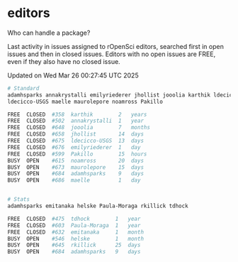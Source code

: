 # editors

Who can handle a package?

Last activity in issues assigned to rOpenSci editors, searched first in open
issues and then in closed issues. Editors with no open issues are FREE, even if
they also have no closed issue.


Updated on Wed Mar 26 00:27:45 UTC 2025

```bash
# Standard
adamhsparks annakrystalli emilyriederer jhollist jooolia karthik ldecicco
ldecicco-USGS maelle maurolepore noamross Pakillo

FREE  CLOSED  #358  karthik        2   years
FREE  CLOSED  #502  annakrystalli  1   year
FREE  CLOSED  #648  jooolia        7   months
FREE  CLOSED  #658  jhollist       14  days
FREE  CLOSED  #675  ldecicco-USGS  13  days
FREE  CLOSED  #676  emilyriederer  1   day
FREE  CLOSED  #599  Pakillo        15  hours
BUSY  OPEN    #615  noamross       20  days
BUSY  OPEN    #673  maurolepore    15  days
BUSY  OPEN    #684  adamhsparks    9   days
BUSY  OPEN    #686  maelle         1   day


# Stats
adamhsparks emitanaka helske Paula-Moraga rkillick tdhock

FREE  CLOSED  #475  tdhock        1   year
FREE  CLOSED  #603  Paula-Moraga  1   year
FREE  CLOSED  #632  emitanaka     1   month
BUSY  OPEN    #546  helske        1   month
BUSY  OPEN    #645  rkillick      25  days
BUSY  OPEN    #684  adamhsparks   9   days
```
